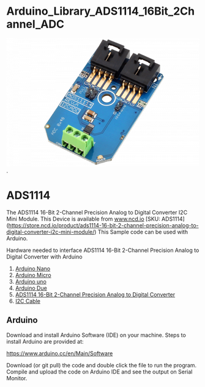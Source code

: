 # Arduino_Library_ADS1114_16Bit_2Channel_ADC
[![ADS1114](ADS1114_I2C.png)](https://store.ncd.io/product/ads1114-16-bit-2-channel-precision-analog-to-digital-converter-i2c-mini-module/).

# ADS1114
The ADS1114 16-Bit 2-Channel Precision Analog to Digital Converter I2C Mini Module.
This Device is available from www.ncd.io [SKU: ADS1114]
(https://store.ncd.io/product/ads1114-16-bit-2-channel-precision-analog-to-digital-converter-i2c-mini-module/)
This Sample code can be used with Arduino.

Hardware needed to interface ADS1114 16-Bit 2-Channel Precision Analog to Digital Converter with Arduino
1. <a href="https://store.ncd.io/product/i2c-shield-for-arduino-nano/">Arduino Nano</a>
2. <a href="https://store.ncd.io/product/i2c-shield-for-arduino-micro-with-i2c-expansion-port/">Arduino Micro</a>
3. <a href="https://store.ncd.io/product/i2c-shield-for-arduino-uno/">Arduino uno</a>
4. <a href="https://store.ncd.io/product/dual-i2c-shield-for-arduino-due-with-modular-communications-interface/">Arduino Due</a>
5. <a href="https://store.ncd.io/product/ads1114-16-bit-2-channel-precision-analog-to-digital-converter-i2c-mini-module/">ADS1114 16-Bit 2-Channel Precision Analog to Digital Converter</a>
6. <a href="https://store.ncd.io/product/i%C2%B2c-cable/">I2C Cable</a>

## Arduino
Download and install Arduino Software (IDE) on your machine. Steps to install Arduino are provided at:

https://www.arduino.cc/en/Main/Software

Download (or git pull) the code and double click the file to run the program.
Compile and upload the code on Arduino IDE and see the output on Serial Monitor.
